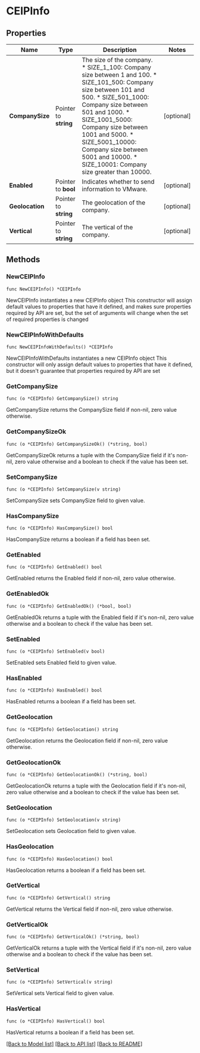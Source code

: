 # CEIPInfo

## Properties

Name | Type | Description | Notes
------------ | ------------- | ------------- | -------------
**CompanySize** | Pointer to **string** | The size of the company. * SIZE_1_100: Company size between 1 and 100. * SIZE_101_500: Company size between 101 and 500. * SIZE_501_1000: Company size between 501 and 1000. * SIZE_1001_5000: Company size between 1001 and 5000. * SIZE_5001_10000: Company size between 5001 and 10000. * SIZE_10001: Company size greater than 10000. | [optional] 
**Enabled** | Pointer to **bool** | Indicates whether to send information to VMware. | [optional] 
**Geolocation** | Pointer to **string** | The geolocation of the company. | [optional] 
**Vertical** | Pointer to **string** | The vertical of the company. | [optional] 

## Methods

### NewCEIPInfo

`func NewCEIPInfo() *CEIPInfo`

NewCEIPInfo instantiates a new CEIPInfo object
This constructor will assign default values to properties that have it defined,
and makes sure properties required by API are set, but the set of arguments
will change when the set of required properties is changed

### NewCEIPInfoWithDefaults

`func NewCEIPInfoWithDefaults() *CEIPInfo`

NewCEIPInfoWithDefaults instantiates a new CEIPInfo object
This constructor will only assign default values to properties that have it defined,
but it doesn't guarantee that properties required by API are set

### GetCompanySize

`func (o *CEIPInfo) GetCompanySize() string`

GetCompanySize returns the CompanySize field if non-nil, zero value otherwise.

### GetCompanySizeOk

`func (o *CEIPInfo) GetCompanySizeOk() (*string, bool)`

GetCompanySizeOk returns a tuple with the CompanySize field if it's non-nil, zero value otherwise
and a boolean to check if the value has been set.

### SetCompanySize

`func (o *CEIPInfo) SetCompanySize(v string)`

SetCompanySize sets CompanySize field to given value.

### HasCompanySize

`func (o *CEIPInfo) HasCompanySize() bool`

HasCompanySize returns a boolean if a field has been set.

### GetEnabled

`func (o *CEIPInfo) GetEnabled() bool`

GetEnabled returns the Enabled field if non-nil, zero value otherwise.

### GetEnabledOk

`func (o *CEIPInfo) GetEnabledOk() (*bool, bool)`

GetEnabledOk returns a tuple with the Enabled field if it's non-nil, zero value otherwise
and a boolean to check if the value has been set.

### SetEnabled

`func (o *CEIPInfo) SetEnabled(v bool)`

SetEnabled sets Enabled field to given value.

### HasEnabled

`func (o *CEIPInfo) HasEnabled() bool`

HasEnabled returns a boolean if a field has been set.

### GetGeolocation

`func (o *CEIPInfo) GetGeolocation() string`

GetGeolocation returns the Geolocation field if non-nil, zero value otherwise.

### GetGeolocationOk

`func (o *CEIPInfo) GetGeolocationOk() (*string, bool)`

GetGeolocationOk returns a tuple with the Geolocation field if it's non-nil, zero value otherwise
and a boolean to check if the value has been set.

### SetGeolocation

`func (o *CEIPInfo) SetGeolocation(v string)`

SetGeolocation sets Geolocation field to given value.

### HasGeolocation

`func (o *CEIPInfo) HasGeolocation() bool`

HasGeolocation returns a boolean if a field has been set.

### GetVertical

`func (o *CEIPInfo) GetVertical() string`

GetVertical returns the Vertical field if non-nil, zero value otherwise.

### GetVerticalOk

`func (o *CEIPInfo) GetVerticalOk() (*string, bool)`

GetVerticalOk returns a tuple with the Vertical field if it's non-nil, zero value otherwise
and a boolean to check if the value has been set.

### SetVertical

`func (o *CEIPInfo) SetVertical(v string)`

SetVertical sets Vertical field to given value.

### HasVertical

`func (o *CEIPInfo) HasVertical() bool`

HasVertical returns a boolean if a field has been set.


[[Back to Model list]](../README.md#documentation-for-models) [[Back to API list]](../README.md#documentation-for-api-endpoints) [[Back to README]](../README.md)



